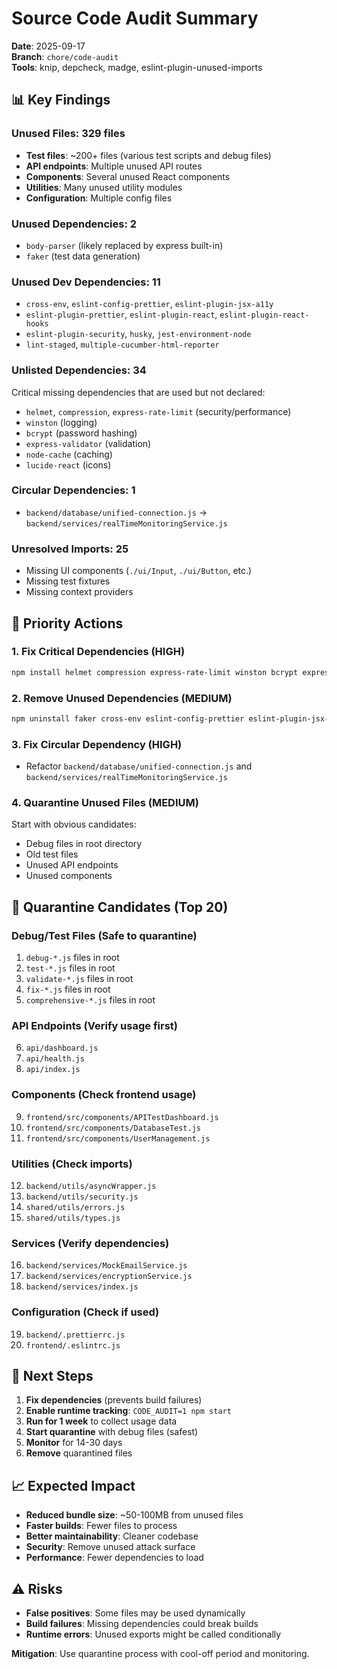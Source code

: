 # Source Code Audit Summary

**Date**: 2025-09-17  
**Branch**: `chore/code-audit`  
**Tools**: knip, depcheck, madge, eslint-plugin-unused-imports

## 📊 Key Findings

### Unused Files: 329 files
- **Test files**: ~200+ files (various test scripts and debug files)
- **API endpoints**: Multiple unused API routes
- **Components**: Several unused React components
- **Utilities**: Many unused utility modules
- **Configuration**: Multiple config files

### Unused Dependencies: 2
- `body-parser` (likely replaced by express built-in)
- `faker` (test data generation)

### Unused Dev Dependencies: 11
- `cross-env`, `eslint-config-prettier`, `eslint-plugin-jsx-a11y`
- `eslint-plugin-prettier`, `eslint-plugin-react`, `eslint-plugin-react-hooks`
- `eslint-plugin-security`, `husky`, `jest-environment-node`
- `lint-staged`, `multiple-cucumber-html-reporter`

### Unlisted Dependencies: 34
Critical missing dependencies that are used but not declared:
- `helmet`, `compression`, `express-rate-limit` (security/performance)
- `winston` (logging)
- `bcrypt` (password hashing)
- `express-validator` (validation)
- `node-cache` (caching)
- `lucide-react` (icons)

### Circular Dependencies: 1
- `backend/database/unified-connection.js` → `backend/services/realTimeMonitoringService.js`

### Unresolved Imports: 25
- Missing UI components (`./ui/Input`, `./ui/Button`, etc.)
- Missing test fixtures
- Missing context providers

## 🎯 Priority Actions

### 1. Fix Critical Dependencies (HIGH)
```bash
npm install helmet compression express-rate-limit winston bcrypt express-validator node-cache lucide-react
```

### 2. Remove Unused Dependencies (MEDIUM)
```bash
npm uninstall faker cross-env eslint-config-prettier eslint-plugin-jsx-a11y eslint-plugin-prettier eslint-plugin-react eslint-plugin-react-hooks eslint-plugin-security husky jest-environment-node lint-staged multiple-cucumber-html-reporter
```

### 3. Fix Circular Dependency (HIGH)
- Refactor `backend/database/unified-connection.js` and `backend/services/realTimeMonitoringService.js`

### 4. Quarantine Unused Files (MEDIUM)
Start with obvious candidates:
- Debug files in root directory
- Old test files
- Unused API endpoints
- Unused components

## 📁 Quarantine Candidates (Top 20)

### Debug/Test Files (Safe to quarantine)
1. `debug-*.js` files in root
2. `test-*.js` files in root  
3. `validate-*.js` files in root
4. `fix-*.js` files in root
5. `comprehensive-*.js` files in root

### API Endpoints (Verify usage first)
6. `api/dashboard.js`
7. `api/health.js` 
8. `api/index.js`

### Components (Check frontend usage)
9. `frontend/src/components/APITestDashboard.js`
10. `frontend/src/components/DatabaseTest.js`
11. `frontend/src/components/UserManagement.js`

### Utilities (Check imports)
12. `backend/utils/asyncWrapper.js`
13. `backend/utils/security.js`
14. `shared/utils/errors.js`
15. `shared/utils/types.js`

### Services (Verify dependencies)
16. `backend/services/MockEmailService.js`
17. `backend/services/encryptionService.js`
18. `backend/services/index.js`

### Configuration (Check if used)
19. `backend/.prettierrc.js`
20. `frontend/.eslintrc.js`

## 🔧 Next Steps

1. **Fix dependencies** (prevents build failures)
2. **Enable runtime tracking**: `CODE_AUDIT=1 npm start`
3. **Run for 1 week** to collect usage data
4. **Start quarantine** with debug files (safest)
5. **Monitor** for 14-30 days
6. **Remove** quarantined files

## 📈 Expected Impact

- **Reduced bundle size**: ~50-100MB from unused files
- **Faster builds**: Fewer files to process
- **Better maintainability**: Cleaner codebase
- **Security**: Remove unused attack surface
- **Performance**: Fewer dependencies to load

## ⚠️ Risks

- **False positives**: Some files may be used dynamically
- **Build failures**: Missing dependencies could break builds
- **Runtime errors**: Unused exports might be called conditionally

**Mitigation**: Use quarantine process with cool-off period and monitoring.
